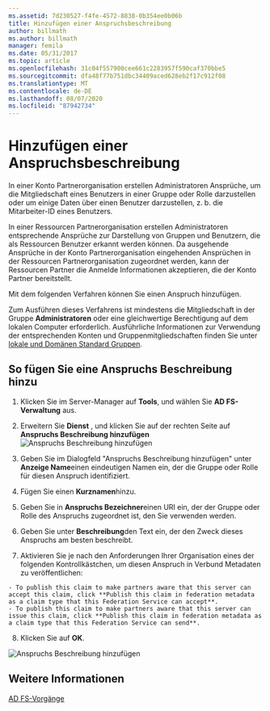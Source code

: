 ```yaml
---
ms.assetid: 7d230527-f4fe-4572-8838-0b354ee0b06b
title: Hinzufügen einer Anspruchsbeschreibung
author: billmath
ms.author: billmath
manager: femila
ms.date: 05/31/2017
ms.topic: article
ms.openlocfilehash: 31c04f557900cee661c2283957f590caf370bbe5
ms.sourcegitcommit: dfa48f77b751dbc34409aced628eb2f17c912f08
ms.translationtype: MT
ms.contentlocale: de-DE
ms.lasthandoff: 08/07/2020
ms.locfileid: "87942734"
---
```

# <a name="add-a-claim-description"></a>Hinzufügen einer Anspruchsbeschreibung


In einer Konto Partnerorganisation erstellen Administratoren Ansprüche, um die Mitgliedschaft eines Benutzers in einer Gruppe oder Rolle darzustellen oder um einige Daten über einen Benutzer darzustellen, z. b. die Mitarbeiter-ID eines Benutzers.

In einer Ressourcen Partnerorganisation erstellen Administratoren entsprechende Ansprüche zur Darstellung von Gruppen und Benutzern, die als Ressourcen Benutzer erkannt werden können. Da ausgehende Ansprüche in der Konto Partnerorganisation eingehenden Ansprüchen in der Ressourcen Partnerorganisation zugeordnet werden, kann der Ressourcen Partner die Anmelde Informationen akzeptieren, die der Konto Partner bereitstellt.

Mit dem folgenden Verfahren können Sie einen Anspruch hinzufügen.

Zum Ausführen dieses Verfahrens ist mindestens die Mitgliedschaft in der Gruppe **Administratoren** oder eine gleichwertige Berechtigung auf dem lokalen Computer erforderlich.  Ausführliche Informationen zur Verwendung der entsprechenden Konten und Gruppenmitgliedschaften finden Sie unter [lokale und Domänen Standard Gruppen](https://go.microsoft.com/fwlink/?LinkId=83477).

## <a name="to-add-a-claim-description"></a>So fügen Sie eine Anspruchs Beschreibung hinzu

1. Klicken Sie im Server-Manager auf **Tools**, und wählen Sie **AD FS-Verwaltung** aus.

2. Erweitern Sie **Dienst** , und klicken Sie auf der rechten Seite auf **Anspruchs Beschreibung hinzufügen**
   ![Anspruchs Beschreibung hinzufügen](media/Add-a-Claim-Description/claimdesc1.png)

3. Geben Sie im Dialogfeld "Anspruchs Beschreibung hinzufügen" unter **Anzeige Name**einen eindeutigen Namen ein, der die Gruppe oder Rolle für diesen Anspruch identifiziert.

4. Fügen Sie einen **Kurznamen**hinzu.

5. Geben Sie in **Anspruchs Bezeichner**einen URI ein, der der Gruppe oder Rolle des Anspruchs zugeordnet ist, den Sie verwenden werden.

6. Geben Sie unter **Beschreibung**den Text ein, der den Zweck dieses Anspruchs am besten beschreibt.

7. Aktivieren Sie je nach den Anforderungen Ihrer Organisation eines der folgenden Kontrollkästchen, um diesen Anspruch in Verbund Metadaten zu veröffentlichen:


~~~
- To publish this claim to make partners aware that this server can accept this claim, click **Publish this claim in federation metadata as a claim type that this Federation Service can accept**.
- To publish this claim to make partners aware that this server can issue this claim, click **Publish this claim in federation metadata as a claim type that this Federation Service can send**.
~~~

8. Klicken Sie auf **OK**.

![Anspruchs Beschreibung hinzufügen](media/Add-a-Claim-Description/claimdesc2.png)


## <a name="see-also"></a>Weitere Informationen
[AD FS-Vorgänge](../ad-fs-operations.md)
